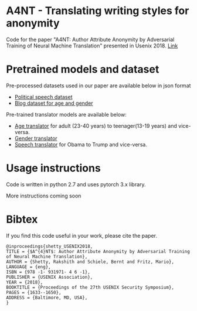 # A4NT - Translating writing styles for anonymity
Code for the paper "A4NT: Author Attribute Anonymity by Adversarial Training of Neural Machine Translation" presented in Usenix 2018. [Link](https://www.usenix.org/conference/usenixsecurity18/presentation/shetty)

# Pretrained models and dataset
Pre-processed datasets used in our paper are available below in json format
* [Political speech dataset](https://datasets.d2.mpi-inf.mpg.de/rakshith/a4nt_usenix/dataset/dataset_speech.json)
* [Blog dataset for age and gender](https://datasets.d2.mpi-inf.mpg.de/rakshith/a4nt_usenix/dataset/dataset_blog.json)

Pre-trained translator models are available below:
* [Age translator](https://datasets.d2.mpi-inf.mpg.de/rakshith/a4nt_usenix/translate_models/age_translator.pth.tar) for adult (23-40 years) to teenager(13-19 years) and vice-versa.
* [Gender translator](https://datasets.d2.mpi-inf.mpg.de/rakshith/a4nt_usenix/translate_models/gender_translator.pth.tar)
* [Speech translator](https://datasets.d2.mpi-inf.mpg.de/rakshith/a4nt_usenix/translate_models/speechObamaAndTrump_translator.pth.tar) for Obama to Trump and vice-versa. 

# Usage instructions
Code is written in python 2.7 and uses pytorch 3.x library.

More instructions coming soon

# Bibtex
If you find this code useful in your work, please cite the paper.
```
@inproceedings{shetty_USENIX2018,
TITLE = {$A^{4}NT$: Author Attribute Anonymity by Adversarial Training of Neural Machine Translation},
AUTHOR = {Shetty, Rakshith and Schiele, Bernt and Fritz, Mario},
LANGUAGE = {eng},
ISBN = {978 -1- 931971- 4 6 -1},
PUBLISHER = {USENIX Association},
YEAR = {2018},
BOOKTITLE = {Proceedings of the 27th USENIX Security Symposium},
PAGES = {1633--1650},
ADDRESS = {Baltimore, MD, USA},
}
```
